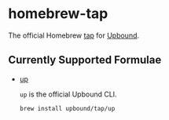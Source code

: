 # homebrew-tap

The official Homebrew [tap] for [Upbound].

## Currently Supported Formulae

- [up]
    
    `up` is the official Upbound CLI.

    ```
    brew install upbound/tap/up
    ```

[tap]: https://docs.brew.sh/Taps
[Upbound]: https://www.upbound.io
[up]: https://github.com/upbound/up
